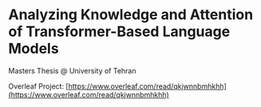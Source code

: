 # Analyzing Knowledge and Attention of Transformer-Based Language Models
Masters Thesis @ University of Tehran

Overleaf Project:
[https://www.overleaf.com/read/qkjwnnbmhkhh](https://www.overleaf.com/read/qkjwnnbmhkhh)
